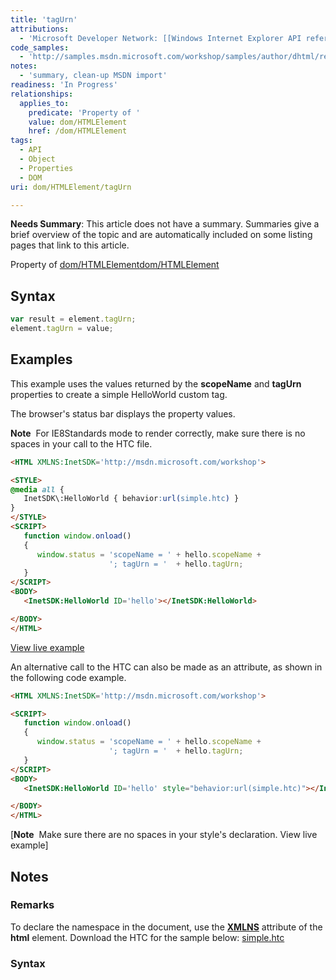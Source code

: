 ```yaml
---
title: 'tagUrn'
attributions:
  - 'Microsoft Developer Network: [[Windows Internet Explorer API reference](http://msdn.microsoft.com/en-us/library/ie/hh828809%28v=vs.85%29.aspx) Article]'
code_samples:
  - 'http://samples.msdn.microsoft.com/workshop/samples/author/dhtml/refs/tagUrn.htm'
notes:
  - 'summary, clean-up MSDN import'
readiness: 'In Progress'
relationships:
  applies_to:
    predicate: 'Property of '
    value: dom/HTMLElement
    href: /dom/HTMLElement
tags:
  - API
  - Object
  - Properties
  - DOM
uri: dom/HTMLElement/tagUrn

---
```

**Needs Summary**: This article does not have a summary. Summaries give a brief overview of the topic and are automatically included on some listing pages that link to this article.

Property of [dom/HTMLElement](/dom/HTMLElement)[dom/HTMLElement](/dom/HTMLElement)

## Syntax

``` js
var result = element.tagUrn;
element.tagUrn = value;
```

## Examples

This example uses the values returned by the **scopeName** and **tagUrn** properties to create a simple HelloWorld custom tag.

The browser's status bar displays the property values.

**Note**  For IE8Standards mode to render correctly, make sure there is no spaces in your call to the HTC file.

``` html
<HTML XMLNS:InetSDK='http://msdn.microsoft.com/workshop'>

<STYLE>
@media all {
   InetSDK\:HelloWorld { behavior:url(simple.htc) }
}
</STYLE>
<SCRIPT>
   function window.onload()
   {
      window.status = 'scopeName = ' + hello.scopeName +
                      '; tagUrn = '  + hello.tagUrn;
   }
</SCRIPT>
<BODY>
   <InetSDK:HelloWorld ID='hello'></InetSDK:HelloWorld>

</BODY>
</HTML>
```

[View live example](http://samples.msdn.microsoft.com/workshop/samples/author/dhtml/refs/tagUrn.htm)

An alternative call to the HTC can also be made as an attribute, as shown in the following code example.

``` html
<HTML XMLNS:InetSDK='http://msdn.microsoft.com/workshop'>

<SCRIPT>
   function window.onload()
   {
      window.status = 'scopeName = ' + hello.scopeName +
                      '; tagUrn = '  + hello.tagUrn;
   }
</SCRIPT>
<BODY>
   <InetSDK:HelloWorld ID='hello' style="behavior:url(simple.htc)"></InetSDK:HelloWorld>

</BODY>
</HTML>
```

[**Note**  Make sure there are no spaces in your style's declaration. View live example]

## Notes

### Remarks

To declare the namespace in the document, use the [**XMLNS**](/apis/xhr/properties/XMLNS_attribute) attribute of the **html** element. Download the HTC for the sample below: [simple.htc](http://go.microsoft.com/fwlink/p/?linkid=203827)

### Syntax
